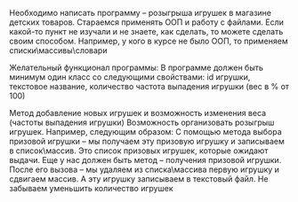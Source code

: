 Необходимо написать программу – розыгрыша игрушек в магазине детских товаров. Стараемся применять ООП и работу с файлами. Если какой-то пункт не изучали и не знаете, как сделать, то можете сделать своим способом. Например, у кого в курсе не было ООП, то применяем списки\массивы\словари

Желательный функционал программы:
В программе должен быть минимум один класс со следующими свойствами: id игрушки, текстовое название, количество частота выпадения игрушки (вес в % от 100)

Метод добавление новых игрушек и возможность изменения веса (частоты выпадения игрушки) Возможность организовать розыгрыш игрушек. Например, следующим образом: С помощью метода выбора призовой игрушки – мы получаем эту призовую игрушку и записываем в список\массив. Это список призовых игрушек, которые ожидают выдачи. Еще у нас должен быть метод – получения призовой игрушки. После его вызова – мы удаляем из списка\массива первую игрушку и сдвигаем массив. А эту игрушку записываем в текстовый файл. Не забываем уменьшить количество игрушек